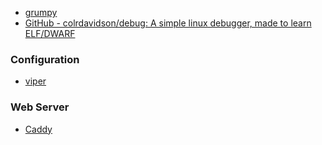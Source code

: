 - [grumpy](https://github.com/google/grumpy)
- [GitHub - colrdavidson/debug: A simple linux debugger, made to learn ELF/DWARF](https://github.com/colrdavidson/debug)

### Configuration

- [viper](https://github.com/spf13/viper)

### Web Server

- [Caddy](https://github.com/caddyserver/caddy)
